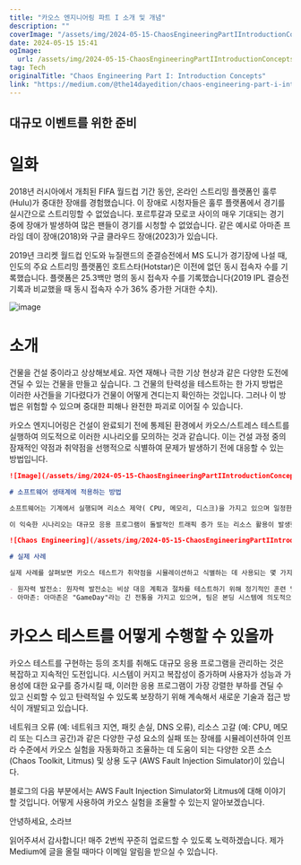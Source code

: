 ```yaml
---
title: "카오스 엔지니어링 파트 I 소개 및 개념"
description: ""
coverImage: "/assets/img/2024-05-15-ChaosEngineeringPartIIntroductionConcepts_0.png"
date: 2024-05-15 15:41
ogImage: 
  url: /assets/img/2024-05-15-ChaosEngineeringPartIIntroductionConcepts_0.png
tag: Tech
originalTitle: "Chaos Engineering Part I: Introduction Concepts"
link: "https://medium.com/@the14dayedition/chaos-engineering-part-i-introduction-concepts-823500e646ea"
---
```



## 대규모 이벤트를 위한 준비

# 일화

2018년 러시아에서 개최된 FIFA 월드컵 기간 동안, 온라인 스트리밍 플랫폼인 훌루(Hulu)가 중대한 장애를 경험했습니다. 이 장애로 시청자들은 훌루 플랫폼에서 경기를 실시간으로 스트리밍할 수 없었습니다. 포르투갈과 모로코 사이의 매우 기대되는 경기 중에 장애가 발생하여 많은 팬들이 경기를 시청할 수 없었습니다. 같은 예시로 아마존 프라임 데이 장애(2018)와 구글 클라우드 장애(2023)가 있습니다.

2019년 크리켓 월드컵 인도와 뉴질랜드의 준결승전에서 MS 도니가 경기장에 나설 때, 인도의 주요 스트리밍 플랫폼인 호트스타(Hotstar)은 이전에 없던 동시 접속자 수를 기록했습니다. 플랫폼은 25.3백만 명의 동시 접속자 수를 기록했습니다(2019 IPL 결승전 기록과 비교했을 때 동시 접속자 수가 36% 증가한 거대한 수치).



![image](https://miro.medium.com/v2/resize:fit:1152/1*FGVPaKYqzqow7Q5Zv0Ivsw.gif)

# 소개

건물을 건설 중이라고 상상해보세요. 자연 재해나 극한 기상 현상과 같은 다양한 도전에 견딜 수 있는 건물을 만들고 싶습니다. 그 건물의 탄력성을 테스트하는 한 가지 방법은 이러한 사건들을 기다렸다가 건물이 어떻게 견디는지 확인하는 것입니다. 그러나 이 방법은 위험할 수 있으며 중대한 피해나 완전한 파괴로 이어질 수 있습니다.

카오스 엔지니어링은 건설이 완료되기 전에 통제된 환경에서 카오스/스트레스 테스트를 실행하여 의도적으로 이러한 시나리오를 모의하는 것과 같습니다. 이는 건설 과정 중의 잠재적인 약점과 취약점을 선행적으로 식별하여 문제가 발생하기 전에 대응할 수 있는 방법입니다.



```markdown
![Image](/assets/img/2024-05-15-ChaosEngineeringPartIIntroductionConcepts_0.png)

# 소프트웨어 생태계에 적용하는 방법

소프트웨어는 기계에서 실행되며 리소스 제약( CPU, 메모리, 디스크)을 가지고 있으며 일정한 부하만 지탈을 수 있습니다. 노트북에서 추가로 크롬 창을 열면 팬이 큰 소음을 내며 컴퓨터 리소스가 한계에 다다랐음을 나타내는 장면을 경험할 수 있습니다.

이 익숙한 시나리오는 대규모 응용 프로그램이 돌발적인 트래픽 증가 또는 리소스 활용이 발생했을 때 직면하는 도전의 미시적인 사례입니다. 개인 컴퓨터가 동시에 너무 많은 응용프로그램을 실행하여 혼란스러워질 수 있는 것처럼, 복잡한 분산 시스템도 예상치 못한 부하로 인해 붕괴되어 성능 하락, 장애 또는 완전한 중단으로 이어질 수 있습니다.
```



```markdown
![Chaos Engineering](/assets/img/2024-05-15-ChaosEngineeringPartIIntroductionConcepts_1.png)

# 실제 사례

실제 사례를 살펴보면 카오스 테스트가 취약점을 시뮬레이션하고 식별하는 데 사용되는 몇 가지 사례를 볼 수 있습니다.

- 원자력 발전소: 원자력 발전소는 비상 대응 계획과 절차를 테스트하기 위해 정기적인 훈련 및 시뮬레이션을 실시합니다. 이 연습들은 반응기 고장, 방사능 누출 또는 발전소 운영에 영향을 줄 수있는 자연재해 등의 시나리오를 시뮬레이션할 수 있습니다. 극한 조건 하에서 시스템을 테스트함으로써 원자력 발전소는 취약성을 식별하고 운영의 안전성을 보장할 수 있습니다.
- 아마존: 아마존은 "GameDay"라는 긴 전통을 가지고 있으며, 팀은 본딩 시스템에 의도적으로 오류를 도입하여 그 견고함을 테스트합니다. 이벤트 중에 팀은 네트워크 장애, 서버 장애 등과 같은 다양한 시나리오를 시뮬레이션합니다. 이러한 실천은 아마존이 취약성을 확인하고 해결하여 서비스가 실제 장애를 견디고 높은 가용성을 유지할 수 있도록 도왔습니다.
```



# 카오스 테스트를 어떻게 수행할 수 있을까

카오스 테스트를 구현하는 등의 조치를 취해도 대규모 응용 프로그램을 관리하는 것은 복잡하고 지속적인 도전입니다. 시스템이 커지고 복잡성이 증가하며 사용자가 성능과 가용성에 대한 요구를 증가시킬 때, 이러한 응용 프로그램이 가장 강렬한 부하를 견딜 수 있고 신뢰할 수 있고 탄력적일 수 있도록 보장하기 위해 계속해서 새로운 기술과 접근 방식이 개발되고 있습니다.

네트워크 오류 (예: 네트워크 지연, 패킷 손실, DNS 오류), 리소스 고갈 (예: CPU, 메모리 또는 디스크 공간)과 같은 다양한 구성 요소의 실패 또는 장애를 시뮬레이션하여 인프라 수준에서 카오스 실험을 자동화하고 조율하는 데 도움이 되는 다양한 오픈 소스 (Chaos Toolkit, Litmus) 및 상용 도구 (AWS Fault Injection Simulator)이 있습니다.

블로그의 다음 부분에서는 AWS Fault Injection Simulator와 Litmus에 대해 이야기할 것입니다. 어떻게 사용하여 카오스 실험을 조율할 수 있는지 알아보겠습니다.



안녕하세요,
소라브

읽어주셔서 감사합니다! 매주 2번씩 꾸준히 업로드할 수 있도록 노력하겠습니다. 제가 Medium에 글을 올릴 때마다 이메일 알림을 받으실 수 있습니다.